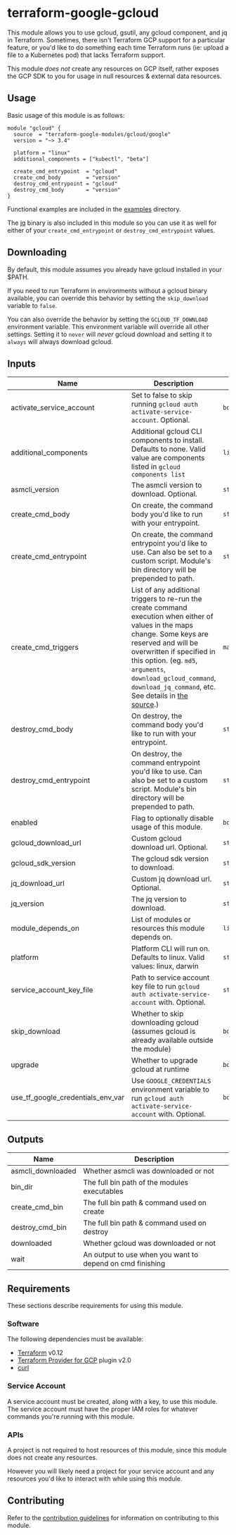 # terraform-google-gcloud

This module allows you to use gcloud, gsutil, any gcloud component, and jq in Terraform. Sometimes, there isn't Terraform GCP support for a particular feature, or you'd like to do something each time Terraform runs (ie: upload a file to a Kubernetes pod) that lacks Terraform support.

This module *does not* create any resources on GCP itself, rather exposes the GCP SDK to you for usage in null resources & external data resources.

## Usage

Basic usage of this module is as follows:

```hcl
module "gcloud" {
  source  = "terraform-google-modules/gcloud/google"
  version = "~> 3.4"

  platform = "linux"
  additional_components = ["kubectl", "beta"]

  create_cmd_entrypoint  = "gcloud"
  create_cmd_body        = "version"
  destroy_cmd_entrypoint = "gcloud"
  destroy_cmd_body       = "version"
}
```

Functional examples are included in the
[examples](https://github.com/terraform-google-modules/terraform-google-gcloud/tree/master/examples) directory.

The [jq](https://stedolan.github.io/jq/) binary is also included in this module so you can use it as well for either of your `create_cmd_entrypoint` or `destroy_cmd_entrypoint` values.

## Downloading
By default, this module assumes you already have gcloud installed in your $PATH.

If you need to run Terraform in environments without a gcloud binary available, you can override this behavior by setting the `skip_download` variable to `false`.

You can also override the behavior by setting the `GCLOUD_TF_DOWNLOAD` environment variable.
This environment variable will override all other settings.
Setting it to `never` will *never* gcloud download and setting it to `always` will always download gcloud.

<!-- BEGINNING OF PRE-COMMIT-TERRAFORM DOCS HOOK -->
## Inputs

| Name | Description | Type | Default | Required |
|------|-------------|------|---------|:--------:|
| activate\_service\_account | Set to false to skip running `gcloud auth activate-service-account`. Optional. | `bool` | `true` | no |
| additional\_components | Additional gcloud CLI components to install. Defaults to none. Valid value are components listed in `gcloud components list` | `list(string)` | `[]` | no |
| asmcli\_version | The asmcli version to download. Optional. | `string` | `null` | no |
| create\_cmd\_body | On create, the command body you'd like to run with your entrypoint. | `string` | `"info"` | no |
| create\_cmd\_entrypoint | On create, the command entrypoint you'd like to use. Can also be set to a custom script. Module's bin directory will be prepended to path. | `string` | `"gcloud"` | no |
| create\_cmd\_triggers | List of any additional triggers to re-run the create command execution when either of values in the maps change. Some keys are reserved and will be overwritten if specified in this option. (eg. `md5`, `arguments`, `download_gcloud_command`, `download_jq_command`, etc. See details in [the source](https://github.com/terraform-google-modules/terraform-google-gcloud/blob/master/main.tf).) | `map(any)` | `{}` | no |
| destroy\_cmd\_body | On destroy, the command body you'd like to run with your entrypoint. | `string` | `"info"` | no |
| destroy\_cmd\_entrypoint | On destroy, the command entrypoint you'd like to use.  Can also be set to a custom script. Module's bin directory will be prepended to path. | `string` | `"gcloud"` | no |
| enabled | Flag to optionally disable usage of this module. | `bool` | `true` | no |
| gcloud\_download\_url | Custom gcloud download url. Optional. | `string` | `""` | no |
| gcloud\_sdk\_version | The gcloud sdk version to download. | `string` | `"481.0.0"` | no |
| jq\_download\_url | Custom jq download url. Optional. | `string` | `""` | no |
| jq\_version | The jq version to download. | `string` | `"1.6"` | no |
| module\_depends\_on | List of modules or resources this module depends on. | `list(any)` | `[]` | no |
| platform | Platform CLI will run on. Defaults to linux. Valid values: linux, darwin | `string` | `"linux"` | no |
| service\_account\_key\_file | Path to service account key file to run `gcloud auth activate-service-account` with. Optional. | `string` | `""` | no |
| skip\_download | Whether to skip downloading gcloud (assumes gcloud is already available outside the module) | `bool` | `true` | no |
| upgrade | Whether to upgrade gcloud at runtime | `bool` | `true` | no |
| use\_tf\_google\_credentials\_env\_var | Use `GOOGLE_CREDENTIALS` environment variable to run `gcloud auth activate-service-account` with. Optional. | `bool` | `false` | no |

## Outputs

| Name | Description |
|------|-------------|
| asmcli\_downloaded | Whether asmcli was downloaded or not |
| bin\_dir | The full bin path of the modules executables |
| create\_cmd\_bin | The full bin path & command used on create |
| destroy\_cmd\_bin | The full bin path & command used on destroy |
| downloaded | Whether gcloud was downloaded or not |
| wait | An output to use when you want to depend on cmd finishing |

<!-- END OF PRE-COMMIT-TERRAFORM DOCS HOOK -->

## Requirements

These sections describe requirements for using this module.

### Software

The following dependencies must be available:

- [Terraform][terraform] v0.12
- [Terraform Provider for GCP][terraform-provider-gcp] plugin v2.0
- [curl][curl]

### Service Account

A service account must be created, along with a key, to use this module.
The service account must have the proper IAM roles for whatever
commands you're running with this module.

### APIs

A project is not required to host resources of this module, since
this module does not create any resources.

However you will likely need a project for your service account
and any resources you'd like to interact with while using this module.

## Contributing

Refer to the [contribution guidelines](./CONTRIBUTING.md) for
information on contributing to this module.

[iam-module]: https://registry.terraform.io/modules/terraform-google-modules/iam/google
[project-factory-module]: https://registry.terraform.io/modules/terraform-google-modules/project-factory/google
[terraform-provider-gcp]: https://www.terraform.io/docs/providers/google/index.html
[terraform]: https://www.terraform.io/downloads.html
[curl]: https://curl.haxx.se
